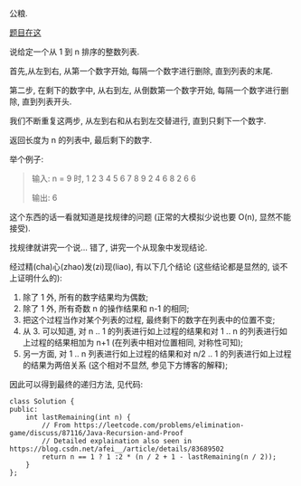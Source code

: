 公粮. 

[题目在这]()

说给定一个从 1 到 n 排序的整数列表. 

首先,从左到右, 从第一个数字开始, 每隔一个数字进行删除, 直到列表的末尾. 

第二步, 在剩下的数字中, 从右到左, 从倒数第一个数字开始, 每隔一个数字进行删除, 直到列表开头. 

我们不断重复这两步, 从左到右和从右到左交替进行, 直到只剩下一个数字. 

返回长度为 n 的列表中, 最后剩下的数字. 

举个例子: 
> 输入: n = 9 时,
> 1 2 3 4 5 6 7 8 9
> 2 4 6 8
> 2 6
> 6
>
> 输出: 6

这个东西的话一看就知道是找规律的问题 (正常的大模拟少说也要 O(n), 显然不能接受). 

找规律就讲究一个说... 错了, 讲究一个从现象中发现结论. 

经过精(cha)心(zhao)发(zi)现(liao), 有以下几个结论 (这些结论都是显然的, 谈不上证明什么的): 

1. 除了 1 外, 所有的数字结果均为偶数;
2. 除了 1 外, 所有奇数 n 的操作结果和 n-1 的相同;
3. 把这个过程当作对某个列表的过程, 最终剩下的数字在列表中的位置不变;
4. 从 3. 可以知道, 对 n .. 1 的列表进行如上过程的结果和对 1 .. n 的列表进行如上过程的结果相加为 n+1 (在列表中相对位置相同, 对称性可知);
5. 另一方面, 对 1 .. n 列表进行如上过程的结果和对 n/2 .. 1 的列表进行如上过程的结果为两倍关系 (这个相对不显然, 参见下方博客的解释);

因此可以得到最终的递归方法, 见代码:

```
class Solution {
public:
    int lastRemaining(int n) {
        // From https://leetcode.com/problems/elimination-game/discuss/87116/Java-Recursion-and-Proof
        // Detailed explaination also seen in https://blog.csdn.net/afei__/article/details/83689502
        return n == 1 ? 1 :2 * (n / 2 + 1 - lastRemaining(n / 2));
    }
};
```
